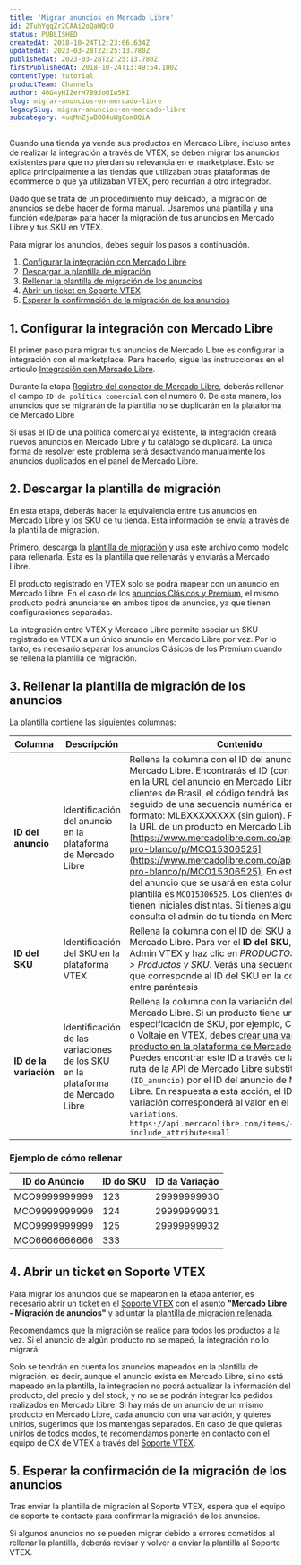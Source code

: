 ```yaml
---
title: 'Migrar anuncios en Mercado Libre'
id: 2TuhYgqZr2CAAi2oQaWQcO
status: PUBLISHED
createdAt: 2018-10-24T12:23:06.634Z
updatedAt: 2023-03-28T22:25:13.780Z
publishedAt: 2023-03-28T22:25:13.780Z
firstPublishedAt: 2018-10-24T13:49:54.100Z
contentType: tutorial
productTeam: Channels
author: 46G4yHIZerH7B9Jo0Iw5KI
slug: migrar-anuncios-en-mercado-libre
legacySlug: migrar-anuncios-en-mercado-libre
subcategory: 4uqMnZjwBO04uWgCom8QiA
---
```


Cuando una tienda ya vende sus productos en Mercado Libre, incluso antes de realizar la integración a través de VTEX, se deben migrar los anuncios existentes para que no pierdan su relevancia en el marketplace. Esto se aplica principalmente a las tiendas que utilizaban otras plataformas de ecommerce  o que ya utilizaban VTEX, pero recurrían a otro integrador.

Dado que se trata de un procedimiento muy delicado, la migración de anuncios se debe hacer de forma manual. Usaremos una plantilla y una función «de/para» para hacer la migración de tus anuncios en Mercado Libre y tus SKU en VTEX.

Para migrar los anuncios, debes seguir los pasos a continuación. 

1. [Configurar la integración con Mercado Libre](#1-configurar-la-integracion-con-mercado-libre)
2. [Descargar la plantilla de migración](#2-descargar-la-plantilla-de-migracion)
3. [Rellenar la plantilla de migración de los anuncios](#3-rellenar-la-plantilla-de-migracion-de-los-anuncios)
4. [Abrir un ticket en Soporte VTEX](#4-abrir-un-ticket-en-soporte-vtex)
5. [Esperar la confirmación de la migración de los anuncios](#5-esperar-la-confirmacion-de-la-migracion-de-los-anuncios)

## 1. Configurar la integración con Mercado Libre 

El primer paso para migrar tus anuncios de Mercado Libre es configurar la integración con el marketplace. Para hacerlo, sigue las instrucciones en el artículo [Integración con Mercado Libre](https://help.vtex.com/es/tracks/configurar-integracao-do-mercado-livre).

Durante la etapa [Registro del conector de Mercado Libre](https://help.vtex.com/es/tracks/configurar-integracao-do-mercado-livre--2YfvI3Jxe0CGIKoWIGQEIq), deberás rellenar el campo `ID de política comercial` con el número 0. De esta manera, los anuncios que se migrarán de la plantilla no se duplicarán en la plataforma de Mercado Libre

<div class="alert alert-danger">
Si usas el ID de una política comercial ya existente, la integración creará nuevos anuncios en Mercado Libre y tu catálogo se duplicará. La única forma de resolver este problema será desactivando manualmente los anuncios duplicados en el panel de Mercado Libre.
</div>

## 2. Descargar la plantilla de migración 

En esta etapa, deberás hacer la equivalencia entre tus anuncios en Mercado Libre y los SKU de tu tienda. Esta información se envía a través de la plantilla de migración.

Primero, descarga la [plantilla de migración](//assets.ctfassets.net/alneenqid6w5/4tgBiQQeiAQGyys4OAuIGc/1bf6f64f485de43d2329db270c1303de/Planilha_de_Migrac__a__o_de_Anu__ncios_-_Mercado_Livre_BR.xlsx) y usa este archivo como modelo para rellenarla. Esta es la plantilla que rellenarás y enviarás a Mercado Libre.

El producto registrado en VTEX solo se podrá mapear con un anuncio en Mercado Libre. En el caso de los [anuncios Clásicos y Premium](https://help.vtex.com/es/tracks/configurar-integracao-do-mercado-livre--2YfvI3Jxe0CGIKoWIGQEIq/2MR2USqcvDGaoAkGNdCfGi), el mismo producto podrá anunciarse en ambos tipos de anuncios, ya que tienen configuraciones separadas.

<div class="alert alert-info">
La integración entre VTEX y Mercado Libre permite asociar un SKU registrado en VTEX a un único anuncio en Mercado Libre por vez. Por lo tanto, es necesario separar los anuncios Clásicos de los Premium cuando se rellena la plantilla de migración. 
</div>

## 3. Rellenar la plantilla de migración de los anuncios

La plantilla contiene las siguientes columnas:

| **Columna** | **Descripción** | **Contenido** |
| ---------- | ---------- | ---------- |
| **ID del anuncio** | Identificación del anuncio en la plataforma de Mercado Libre | Rellena la columna con el ID del anuncio de Mercado Libre. Encontrarás el ID (con o sin guion) en la URL del anuncio en Mercado Libre. Para los clientes de Brasil, el código tendrá las iniciales MLB seguido de una secuencia numérica en el siguiente formato: MLBXXXXXXXX (sin guion). Por ejemplo, la URL de un producto en Mercado Libre es [https://www.mercadolibre.com.co/apple-airpods-pro-blanco/p/MCO15306525](https://www.mercadolibre.com.co/apple-airpods-pro-blanco/p/MCO15306525). En este caso, el ID del anuncio que se usará en esta columna de la plantilla es `MCO15306525`. Los clientes de LATAM tienen iniciales distintas. Si tienes alguna duda, consulta el admin de tu tienda en Mercado Libre |
| **ID del SKU** | Identificación del SKU en la plataforma VTEX | Rellena la columna con el ID del SKU anunciado en Mercado Libre. Para ver el **ID del SKU**, accede al Admin VTEX y haz clic en *PRODUCTOS > Catálogo > Productos y SKU*. Verás una secuencia numérica que corresponde al ID del SKU en la columna **SKU**, entre paréntesis |
| **ID de la variación** | Identificación de las variaciones de los SKU en la plataforma de Mercado Libre | Rellena la columna con la variación del SKU en Mercado Libre. Si un producto tiene una especificación de SKU, por ejemplo, Color, Tamaño o Voltaje en VTEX, debes [crear una variación del producto en la plataforma de Mercado Libre](https://developers.mercadolibre.com.ar/variaciones#Agregar-nuevas-variaciones). Puedes encontrar este ID a través de la siguiente ruta de la API de Mercado Libre substituyendo `(ID_anuncio)` por el ID del anuncio de Mercado Libre. En respuesta a esta acción, el ID de la variación corresponderá al valor en el parámetro `variations`. `https://api.mercadolibre.com/items/{ID_anúncio}?include_attributes=all` |

### Ejemplo de cómo rellenar

| **ID do Anúncio** | **ID do SKU**  | **ID da Variação** |
| ----------    | ---------- | ----------     |
| MCO9999999999 | 123        | 29999999930    |
| MCO9999999999 | 124        | 29999999931    |
| MCO9999999999 | 125        | 29999999932    |
| MCO6666666666 | 333        |                |

## 4. Abrir un ticket en Soporte VTEX

Para migrar los anuncios que se mapearon en la etapa anterior, es necesario abrir un ticket en el [Soporte VTEX](https://help.vtex.com/es/support) con el asunto **"Mercado Libre - Migración de anuncios"** y adjuntar la [plantilla de migración rellenada](#2-descargar-la-plantilla-de-migracion).

Recomendamos que la migración se realice para todos los productos a la vez. Si el anuncio de algún producto no se mapeó, la integración no lo migrará. 

Solo se tendrán en cuenta los anuncios mapeados en la plantilla de migración, es decir, aunque el anuncio exista en Mercado Libre, si no está mapeado en la plantilla, la integración no podrá actualizar la información del producto, del precio y del stock, y no se se podrán integrar los pedidos realizados en Mercado Libre.
Si hay más de un anuncio de un mismo producto en Mercado Libre, cada anuncio con una variación, y quieres unirlos, sugerimos que los mantengas separados. En caso de que quieras unirlos de todos modos, te recomendamos ponerte en contacto con el equipo de CX de VTEX a través del [Soporte VTEX](https://help.vtex.com/es/support).

## 5. Esperar la confirmación de la migración de los anuncios

Tras enviar la plantilla de migración al Soporte VTEX, espera que el equipo de soporte te contacte para confirmar la migración de los anuncios.

Si algunos anuncios no se pueden migrar debido a errores cometidos al rellenar la plantilla, deberás revisar y volver a enviar la plantilla al Soporte VTEX.
